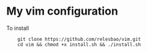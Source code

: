 # My vim configuration

To install

``` shell
    git clone https://github.com/relesbao/vim.git
    cd vim && chmod +x install.sh && ./install.sh
```
